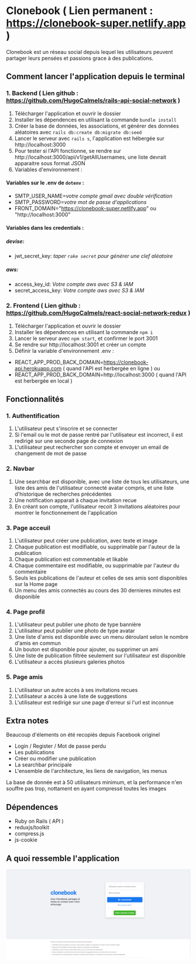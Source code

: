 # Clonebook ( Lien permanent : https://clonebook-super.netlify.app )

Clonebook est un réseau social depuis lequel les utilisateurs peuvent partager leurs pensées et passions grace à des publications.

## Comment lancer l'application depuis le terminal
### 1. Backend ( Lien github : https://github.com/HugoCalmels/rails-api-social-network )
1. Télécharger l'application et ouvrir le dossier
2. Installer les dépendences en utilisant la commande `bundle install`
3. Créer la base de données, les associations, et générer des données aléatoires avec `rails db:create db:migrate db:seed`
4. Lancer le serveur avec `rails s`, l'application est hébergée sur http://localhost:3000
5. Pour tester si l'API fonctionne, se rendre sur http://localhost:3000/api/v1/getAllUsernames, une liste devrait apparaitre sous format JSON
6. Variables d'environnement :
#### Variables sur le .env de `dotenv` :
- SMTP_USER_NAME=*votre compte gmail avec double vérification*
- SMTP_PASSWORD=*votre mot de passe d'applications*
- FRONT_DOMAIN="https://clonebook-super.netlify.app" ou "http://localhost:3000"
#### Variables dans les credentials :
##### devise:
-    jwt_secret_key: *taper `rake secret` pour générer une clef aléatoire*
##### aws:
-    access_key_id: *Votre compte aws avec S3 & IAM*
-    secret_access_key: *Votre compte aws avec S3 & IAM*
    
### 2. Frontend ( Lien github : https://github.com/HugoCalmels/react-social-network-redux )
1. Télécharger l'application et ouvrir le dossier
2. Installer les dépendences en utilisant la commande `npm i`
3. Lancer le serveur avec `npm start`, et confirmer le port 3001
4. Se rendre sur http://localhost:3001 et créer un compte
5. Définir la variable d'environnement .env :
- REACT_APP_PROD_BACK_DOMAIN=https://clonebook-api.herokuapp.com ( quand l'API est herbergée en ligne )
ou
- REACT_APP_PROD_BACK_DOMAIN=http://localhost:3000 ( quand l'API est herbergée en local )

## Fonctionnalités 

### 1. Authentification 
1. L'utilisateur peut s'inscrire et se connecter
2. Si l'email ou le mot de passe rentré par l'utilisateur est incorrect, il est redirigé sur une seconde page de connexion
3. L'utilisateur peut rechercher son compte et envoyer un email de changement de mot de passe

### 2. Navbar
1. Une searchbar est disponible, avec une liste de tous les utilisateurs, une liste des amis de l'utilisateur connecté avatar compris, et une liste d'historique de recherches précédentes
2. Une notification apparait à chaque invitation recue
3. En créant son compte, l'utilisateur recoit 3 invitations aléatoires pour montrer le fonctionnement de l'application

### 3. Page acceuil
1. L'utilisateur peut créer une publication, avec texte et image
2. Chaque publication est modifiable, ou supprimable par l'auteur de la publication
3. Chaque publication est commentable et likable
4. Chaque commentaire est modifiable, ou supprimable par l'auteur du commentaire
5. Seuls les publications de l'auteur et celles de ses amis sont disponibles sur la Home page
6. Un menu des amis connectés au cours des 30 dernieres minutes est disponible

### 4. Page profil
1. L'utilisateur peut publier une photo de type bannière
2. L'utilisateur peut publier une photo de type avatar
3. Une liste d'amis est disponible avec un menu déroulant selon le nombre d'amis en commun
4. Un bouton est disponible pour ajouter, ou supprimer un ami
5. Une liste de publication filtrée seulement sur l'utilisateur est disponible
6. L'utilisateur a accès plusieurs galeries photos

### 5. Page amis 
1. L'utilisateur un autre accès à ses invitations recues
2. L'utilisateur a accès à une liste de suggestions
3. L'utilisateur est redirigé sur une page d'erreur si l'url est inconnue

## Extra notes
Beaucoup d'élements on été recopiés depuis Facebook originel
- Login / Register / Mot de passe perdu
- Les publications
- Créer ou modifier une publication
- La searchbar principale
- L'ensemble de l'architecture, les liens de navigation, les menus

La base de donnée est à 50 utilisateurs minimum, et la performance n'en souffre pas trop, nottament en ayant compressé toutes les images

## Dépendences 
- Ruby on Rails ( API )
- reduxjs/toolkit
- compress.js
- js-cookie

## A quoi ressemble l'application

![title](./src/assets/images/example.png)


